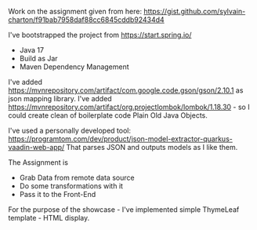 Work on the assignment given from here:
https://gist.github.com/sylvain-charton/f91bab7958daf88cc6845cddb92434d4

I've bootstrapped the project from https://start.spring.io/ 
- Java 17 
- Build as Jar 
- Maven Dependency Management

I've added https://mvnrepository.com/artifact/com.google.code.gson/gson/2.10.1 as json mapping library.
I've added https://mvnrepository.com/artifact/org.projectlombok/lombok/1.18.30 - 
so I could create clean of boilerplate code Plain Old Java Objects.

I've used a personally developed tool: https://programtom.com/dev/product/json-model-extractor-quarkus-vaadin-web-app/ 
That parses JSON and outputs models as I like them.

The Assignment is 
- Grab Data from remote data source
- Do some transformations with it
- Pass it to the Front-End

For the purpose of the showcase - I've implemented simple ThymeLeaf template - HTML display.